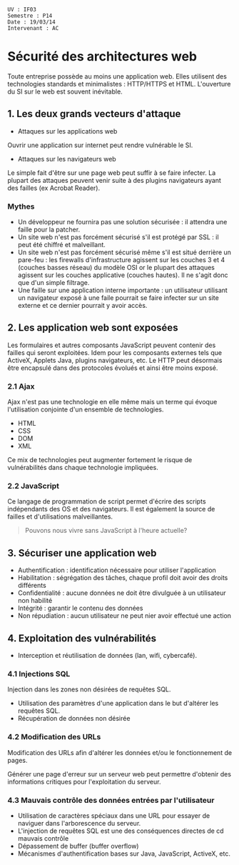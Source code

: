 	UV : IF03
	Semestre : P14
	Date : 19/03/14
	Intervenant : AC

# Sécurité des architectures web

Toute entreprise possède au moins une application web. Elles utilisent des technologies standards et minimalistes : HTTP/HTTPS et HTML. 
L'ouverture du SI sur le web est souvent inévitable. 

## 1. Les deux grands vecteurs d'attaque

* Attaques sur les applications web

Ouvrir une application sur internet peut rendre vulnérable le SI. 

* Attaques sur les navigateurs web

Le simple fait d'être sur une page web peut suffir à se faire infecter. La plupart des attaques peuvent venir suite à des plugins navigateurs ayant des failles (ex Acrobat Reader).

### Mythes

* Un développeur ne fournira pas une solution sécurisée : il attendra une faille pour la patcher. 
* Un site web n'est pas forcément sécurisé s'il est protégé par SSL : il peut été chiffré et malveillant. 
* Un site web n'est pas forcément sécurisé même s'il est situé derrière un pare-feu : les firewalls d'infrastructure agissent sur les couches 3 et 4 (couches basses réseau) du modèle OSI or le plupart des attaques agissent sur les couches applicative (couches hautes). Il ne s'agit donc que d'un simple filtrage. 
* Une faille sur une application interne   importante : un utilisateur utilisant un navigateur exposé à une faile pourrait se faire infecter sur un site externe et ce dernier pourrait y avoir accès. 

## 2. Les application web sont exposées

Les formulaires et autres composants JavaScript peuvent contenir des failles qui seront exploitées. Idem pour les composants externes tels que ActiveX, Applets Java, plugins navigateurs, etc. 
Le HTTP peut désormais être encapsulé dans des protocoles évolués et ainsi être moins exposé. 

### 2.1 Ajax

Ajax n'est pas une technologie en elle même mais un terme qui évoque l'utilisation conjointe d'un ensemble de technologies. 

* HTML
* CSS
* DOM
* XML

Ce mix de technologies peut augmenter fortement le risque de vulnérabilités dans chaque technologie impliquées.

### 2.2 JavaScript

Ce langage de programmation de script permet d'écrire des scripts indépendants des OS et des navigateurs. Il est également la source de failles et d'utilisations malveillantes. 

> Pouvons nous vivre sans JavaScript à l'heure actuelle?

## 3. Sécuriser une application web

* Authentification : identification nécessaire pour utiliser l'application 
* Habilitation : ségrégation des tâches, chaque profil doit avoir des droits différents 
* Confidentialité : aucune données ne doit être divulguée à un utilisateur non habilité
* Intégrité : garantir le contenu des données 
* Non répudiation : aucun utilisateur ne peut nier avoir effectué une action

## 4. Exploitation des vulnérabilités

* Interception et réutilisation de données (lan, wifi, cybercafé). 

### 4.1 Injections SQL

Injection dans les zones non désirées de requêtes SQL. 

* Utilisation des paramètres d'une application dans le but d'altérer les requêtes SQL. 
* Récupération de données non désirée

### 4.2 Modification des URLs

Modification des URLs afin d'altérer les données et/ou le fonctionnement de pages.

Générer une page d'erreur sur un serveur web peut permettre d'obtenir des informations critiques pour l'exploitation du serveur. 

### 4.3 Mauvais contrôle des données entrées par l'utilisateur

* Utilisation de caractères spéciaux dans une URL pour essayer de naviguer dans l'arborescence du serveur. 
* L'injection de requêtes SQL est une des conséquences directes de cd mauvais contrôle
* Dépassement de buffer (buffer overflow)
* Mécanismes d'authentification bases sur Java, JavaScript, ActiveX, etc. 